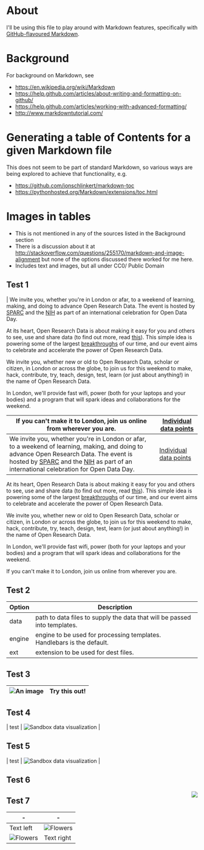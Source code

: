 # About

I'll be using this file to play around with Markdown features, specifically with [GitHub-flavoured Markdown](https://guides.github.com/features/mastering-markdown/).

# Background

For background on Markdown, see

- https://en.wikipedia.org/wiki/Markdown
- https://help.github.com/articles/about-writing-and-formatting-on-github/
- https://help.github.com/articles/working-with-advanced-formatting/
- http://www.markdowntutorial.com/


# Generating a table of Contents for a given Markdown file

This does not seem to be part of standard Markdown, so various ways are being explored to achieve that functionality, e.g.

- https://github.com/jonschlinkert/markdown-toc
- https://pythonhosted.org/Markdown/extensions/toc.html


# Images in tables

* This is not mentioned in any of the sources listed in the Background section
* There is a discussion about it at http://stackoverflow.com/questions/255170/markdown-and-image-alignment but none of the options discussed there worked for me here.
* Includes text and images, but all under CC0/ Public Domain


## Test 1

| We invite you, whether you're in London or afar, to a weekend of learning, making, and doing to advance Open Research Data. The event is hosted by [SPARC](https://sparcopen.org/) and the [NIH](https://nih.gov/) as part of an international celebration for Open Data Day.

At its heart, Open Research Data is about making it easy for you and others to see, use and share data (to find out more, read [this](https://sparcopen.org/open-data/)). This simple idea is powering some of the largest [breakthroughs](https://sparcopen.org/impact-story/human-genome-project/) of our time, and our event aims to celebrate and accelerate the power of Open Research Data.

We invite you, whether new or old to Open Research Data, scholar or citizen, in London or across the globe, to join us for this weekend to make, hack, contribute, try, teach, design, test, learn (or just about anything!) in the name of Open Research Data.

In London, we'll provide fast wifi, power (both for your laptops and your bodies) and a program that will spark ideas and collaborations for the weekend.

If you can't make it to London, join us online from wherever you are.  | [Individual data points](https://upload.wikimedia.org/wikipedia/commons/4/40/Dews...%28byNithyaRamanujam%29.jpg)  |
|------|---|
|We invite you, whether you're in London or afar, to a weekend of learning, making, and doing to advance Open Research Data. The event is hosted by [SPARC](https://sparcopen.org/) and the [NIH](https://nih.gov/) as part of an international celebration for Open Data Day.|[Individual data points](https://upload.wikimedia.org/wikipedia/commons/4/40/Dews...%28byNithyaRamanujam%29.jpg) |

At its heart, Open Research Data is about making it easy for you and others to see, use and share data (to find out more, read [this](https://sparcopen.org/open-data/)). This simple idea is powering some of the largest [breakthroughs](https://sparcopen.org/impact-story/human-genome-project/) of our time, and our event aims to celebrate and accelerate the power of Open Research Data.

We invite you, whether new or old to Open Research Data, scholar or citizen, in London or across the globe, to join us for this weekend to make, hack, contribute, try, teach, design, test, learn (or just about anything!) in the name of Open Research Data.

In London, we'll provide fast wifi, power (both for your laptops and your bodies) and a program that will spark ideas and collaborations for the weekend.

If you can't make it to London, join us online from wherever you are. 

## Test 2

| Option | Description |
| ------ | ----------- |
| data   | path to data files to supply the data that will be passed into templates. |
| engine | engine to be used for processing templates. Handlebars is the default. |
| ext    | extension to be used for dest files. |

## Test 3

| ![An image](https://upload.wikimedia.org/wikipedia/commons/4/40/Dews...%28byNithyaRamanujam%29.jpg) | Try this out!  |
|-|-|

## Test 4

| test | ![Sandbox data visualization](https://upload.wikimedia.org/wikipedia/commons/2/2e/Sandbox_with_interactive_projection_at_31c3.jpg) |

## Test 5

| test | ![Sandbox data visualization](https://upload.wikimedia.org/wikipedia/commons/thumb/2/2e/Sandbox_with_interactive_projection_at_31c3.jpg/398px-Sandbox_with_interactive_projection_at_31c3.jpg) |

## Test 6

<img style="float: right;" src="https://upload.wikimedia.org/wikipedia/commons/2/2e/Sandbox_with_interactive_projection_at_31c3.jpg">

## Test 7

| - | - |
|---|---|
| Text left  | ![Flowers](https://upload.wikimedia.org/wikipedia/commons/2/2e/Sandbox_with_interactive_projection_at_31c3.jpg) |
| ![Flowers](https://upload.wikimedia.org/wikipedia/commons/2/2e/Sandbox_with_interactive_projection_at_31c3.jpg) | Text right |
